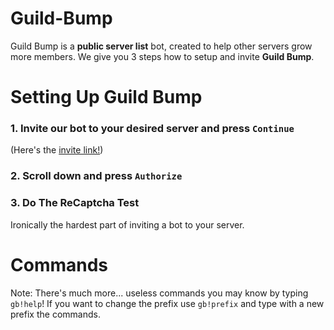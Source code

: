 # Guild-Bump
Guild Bump is a **public server list** bot,
created to help other servers grow more members.
We give you 3 steps how to setup and invite **Guild Bump**.
# Setting Up Guild Bump
### **1. Invite our bot to your desired server and press** `Continue`
(Here's the [invite link!](https://invite.guildbump.eu/))
### **2. Scroll down and press** `Authorize`
### **3. Do The ReCaptcha Test**
Ironically the hardest part of inviting a bot to your server.
# Commands
Note: There's much more... useless commands you may know by typing `gb!help`!
If you want to change the prefix use `gb!prefix` and type with a new prefix the commands.
